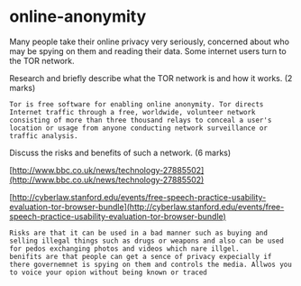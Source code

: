 online-anonymity
================

Many people take their online privacy very seriously, concerned about who may be spying on them and reading their data. Some internet users turn to the TOR network.

Research and briefly describe what the TOR network is and how it works. (2 marks)

```
Tor is free software for enabling online anonymity. Tor directs Internet traffic through a free, worldwide, volunteer network consisting of more than three thousand relays to conceal a user's location or usage from anyone conducting network surveillance or traffic analysis.
```

Discuss the risks and benefits of such a network. (6 marks)

[http://www.bbc.co.uk/news/technology-27885502](http://www.bbc.co.uk/news/technology-27885502)

[http://cyberlaw.stanford.edu/events/free-speech-practice-usability-evaluation-tor-browser-bundle](http://cyberlaw.stanford.edu/events/free-speech-practice-usability-evaluation-tor-browser-bundle)


```
Risks are that it can be used in a bad manner such as buying and selling illegal things such as drugs or weapons and also can be used for pedos exchanging photos and videos which nare illgel.
benifits are that people can get a sence of privacy expecially if there governemnet is spying on them and controls the media. Allwos you to voice your opion without being known or traced
```
